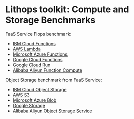 # Lithops toolkit: Compute and Storage Benchmarks

FaaS Service Flops benchmark:

- [IBM Cloud Functions](flops/ibm_cf)
- [AWS Lambda](flops/aws_lambda)
- [Microsoft Azure Functions](flops/azure_fa)
- [Google Cloud Functions](flops/gcp_functions)
- [Google Cloud Run](flops/gcp_run)
- [Alibaba Aliyun Function Compute](flops/aliyun_fc)

Object Storage benchmark from FaaS Service:

- [IBM Cloud Object Storage](object_storage/ibm_cos)
- [AWS S3](object_storage/aws_s3)
- [Microsoft Azure Blob](object_storage/azure_blob)
- [Google Storage](object_storage/google_storage)
- [Alibaba Aliyun Object Storage Service](object_storage/aliyun_oss)
